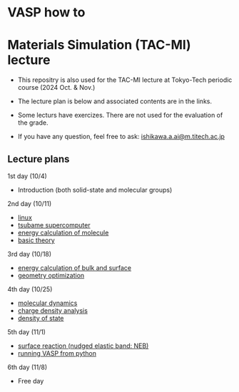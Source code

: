 # VASP how to
<!-- 
* This repository is for those who want to learn the DFT (density functional theory) calculations using VASP.
* VASP stands for Vienna ab initio simulation package, and it is the software package to do the DFT calculation with plane-wave basis set.
* For beginners in the DFT to do VASP, learn by the following order:
    1. [linux.md (jumps to a file in other repository)](https://github.com/ishikawa-group/gaussian_how_to/blob/main/linux.md)
    2. [energy_molecule.md](./english/energy_molecule.md)
    3. [energy_bulk.md](./english/energy_bulk.md)
    4. [optimize.md](./english/optimize.md)
    5. [molecular_dynamics.md](./english/molecular_dynamics.md)

* Followings should be seen if necessary:
    + [tsubame.md (jumps to a file in other repository)](https://github.com/ishikawa-group/gaussian_how_to/blob/main/tsubame.md)
    + [compile.md (Japanese only)](./compile/compile_en.md)
    
* The `test` directory contains input files for a simple VASP calculaiton. You can use it to check your VASP compiation is correctly done or not.
  These examples are selected from VASP wiki.
    + CO molecule geometry optimization: https://www.vasp.at/wiki/index.php/CO

---
-->

# Materials Simulation (TAC-MI) lecture
* This repositry is also used for the TAC-MI lecture at Tokyo-Tech periodic course (2024 Oct. & Nov.)

* The lecture plan is below and associated contents are in the links.

* Some lecturs have exercizes. There are not used for the evaluation of the grade.

<!-- * The deadline of the report submission is **12/8**. -->

* If you have any question, feel free to ask: ishikawa.a.ai@m.titech.ac.jp

## Lecture plans
1st day (10/4)
  + Introduction (both solid-state and molecular groups)

2nd day (10/11)
  + [linux](https://github.com/ishikawa-group/gaussian_how_to/blob/main/linux.md)
  + [tsubame supercomputer](https://github.com/ishikawa-group/gaussian_how_to/blob/main/tsubame.md)
  + [energy calculation of molecule](./english/energy_molecule.md)
  + [basic theory](./english/theory.md)

3rd day (10/18)
  + [energy calculation of bulk and surface]()
  + [geometry optimization]()

4th day (10/25)
  + [molecular dynamics](./english/molecular_dynamics.md)
  + [charge density analysis](./english/charge.md)
  + [density of state](./english/dos.md)

5th day (11/1)
  + [surface reaction (nudged elastic band: NEB)](./english/transition_state.md)
  + [running VASP from python](./english/ase.md)

6th day (11/8)
  + Free day